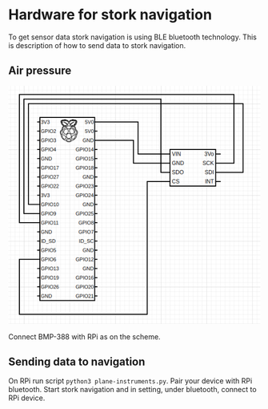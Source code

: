 # Hardware for stork navigation

To get sensor data stork navigation is using BLE bluetooth technology. This is description of how to send data to stork navigation.

## Air pressure

![RPi](rpi-scheme.png)

Connect BMP-388 with RPi as on the scheme.

## Sending data to navigation

On RPi run script `python3 plane-instruments.py`. Pair your device with RPi bluetooth. Start stork navigation and in setting, under bluetooth, connect to RPi device.
